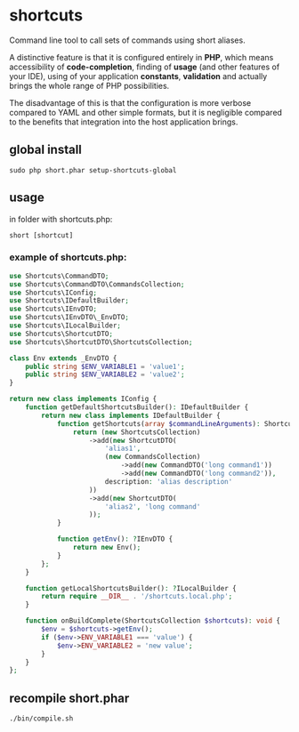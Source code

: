 # shortcuts

Command line tool to call sets of commands using short aliases.

A distinctive feature is that it is configured entirely in **PHP**, which means 
accessibility of **code-completion**, finding of **usage** (and other features of your 
IDE), using of your application **constants**, **validation** and actually brings 
the whole range of PHP possibilities.

The disadvantage of this is that the configuration is more verbose compared to YAML and
other simple formats, but it is negligible compared to the benefits that integration 
into the host application brings.

## global install

`sudo php short.phar setup-shortcuts-global`

## usage

in folder with shortcuts.php:

`short [shortcut]`

### example of shortcuts.php:

```php
use Shortcuts\CommandDTO;
use Shortcuts\CommandDTO\CommandsCollection;
use Shortcuts\IConfig;
use Shortcuts\IDefaultBuilder;
use Shortcuts\IEnvDTO;
use Shortcuts\IEnvDTO\_EnvDTO;
use Shortcuts\ILocalBuilder;
use Shortcuts\ShortcutDTO;
use Shortcuts\ShortcutDTO\ShortcutsCollection;

class Env extends _EnvDTO {
    public string $ENV_VARIABLE1 = 'value1';
    public string $ENV_VARIABLE2 = 'value2';
}

return new class implements IConfig {
    function getDefaultShortcutsBuilder(): IDefaultBuilder {
        return new class implements IDefaultBuilder {
            function getShortcuts(array $commandLineArguments): ShortcutsCollection {
                return (new ShortcutsCollection)
                    ->add(new ShortcutDTO(
                        'alias1',
                        (new CommandsCollection)
                            ->add(new CommandDTO('long command1'))
                            ->add(new CommandDTO('long command2')),
                        description: 'alias description'
                    ))
                    ->add(new ShortcutDTO(
                        'alias2', 'long command'
                    ));
            }

            function getEnv(): ?IEnvDTO {
                return new Env();
            }
        };
    }

    function getLocalShortcutsBuilder(): ?ILocalBuilder {
        return require __DIR__ . '/shortcuts.local.php';
    }

    function onBuildComplete(ShortcutsCollection $shortcuts): void {
        $env = $shortcuts->getEnv();
        if ($env->ENV_VARIABLE1 === 'value') {
            $env->ENV_VARIABLE2 = 'new value';
        }
    }
};

```

## recompile short.phar

`./bin/compile.sh`
